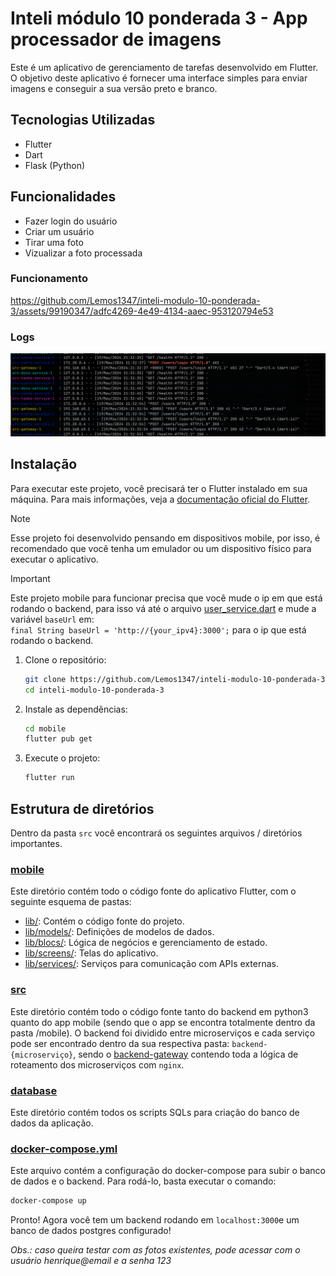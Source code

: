 # Inteli módulo 10 ponderada 3 - App processador de imagens

Este é um aplicativo de gerenciamento de tarefas desenvolvido em Flutter. O objetivo deste aplicativo é fornecer uma interface simples para enviar imagens e conseguir a sua versão preto e branco.

## Tecnologias Utilizadas

- Flutter
- Dart
- Flask (Python)

## Funcionalidades

- Fazer login do usuário
- Criar um usuário
- Tirar uma foto
- Vizualizar a foto processada

### Funcionamento

https://github.com/Lemos1347/inteli-modulo-10-ponderada-3/assets/99190347/adfc4269-4e49-4134-aaec-953120794e53

### Logs

![img](./static/logs_print.png)

## Instalação

Para executar este projeto, você precisará ter o Flutter instalado em sua máquina. Para mais informações, veja a [documentação oficial do Flutter](https://flutter.dev/docs/get-started/install).

> [!NOTE]
> Esse projeto foi desenvolvido pensando em dispositivos mobile, por isso, é recomendado que você tenha um emulador ou um dispositivo físico para executar o aplicativo.

> [!IMPORTANT]
> Este projeto mobile para funcionar precisa que você mude o ip em que está rodando o backend, para isso vá até o arquivo [user_service.dart](./src/mobile/lib/services/user_service.dart) e mude a variável `baseUrl` em:  
> `final String baseUrl = 'http://{your_ipv4}:3000';`
> para o ip que está rodando o backend.

1. Clone o repositório:

   ```bash
   git clone https://github.com/Lemos1347/inteli-modulo-10-ponderada-3.git
   cd inteli-modulo-10-ponderada-3
   ```

2. Instale as dependências:

   ```bash
   cd mobile
   flutter pub get
   ```

3. Execute o projeto:
   ```bash
   flutter run
   ```

## Estrutura de diretórios

Dentro da pasta `src` você encontrará os seguintes arquivos / diretórios importantes.

### [mobile](./src/mobile/)

Este diretório contém todo o código fonte do aplicativo Flutter, com o seguinte esquema de pastas:

- [lib/](./src/mobile/lib/): Contém o código fonte do projeto.
- [lib/models/](./src/mobile/lib/models/): Definições de modelos de dados.
- [lib/blocs/](./src/mobile/lib/blocs/): Lógica de negócios e gerenciamento de estado.
- [lib/screens/](./src/mobile/lib/screens/): Telas do aplicativo.
- [lib/services/](./src/mobile/lib/services/): Serviços para comunicação com APIs externas.

### [src](./src/)

Este diretório contém todo o código fonte tanto do backend em python3 quanto do app mobile (sendo que o app se encontra totalmente dentro da pasta /mobile). O backend foi dividido entre microserviços e cada serviço pode ser encontrado dentro da sua respectiva pasta: `backend-{microserviço}`, sendo o [backend-gateway](./src/backend-gateway/) contendo toda a lógica de roteamento dos microserviços com `nginx`.

### [database](./src/database/)

Este diretório contém todos os scripts SQLs para criação do banco de dados da aplicação.

### [docker-compose.yml](./src/docker-compose.yml)

Este arquivo contém a configuração do docker-compose para subir o banco de dados e o backend. Para rodá-lo, basta executar o comando:

```bash
docker-compose up
```

Pronto! Agora você tem um backend rodando em `localhost:3000`e um banco de dados postgres configurado!

_Obs.: caso queira testar com as fotos existentes, pode acessar com o usuário henrique@email e a senha 123_
